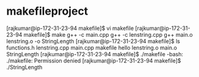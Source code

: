 # makefileproject
[rajkumar@ip-172-31-23-94 makefile]$ vi makefile
[rajkumar@ip-172-31-23-94 makefile]$ make
g++ -c main.cpp
g++ -c lenstring.cpp
g++ main.o lenstring.o -o StringLength
[rajkumar@ip-172-31-23-94 makefile]$ ls
functions.h  lenstring.cpp  main.cpp  makefile
hello        lenstring.o    main.o    StringLength
[rajkumar@ip-172-31-23-94 makefile]$ ./makefile
-bash: ./makefile: Permission denied
[rajkumar@ip-172-31-23-94 makefile]$ ./StringLength
